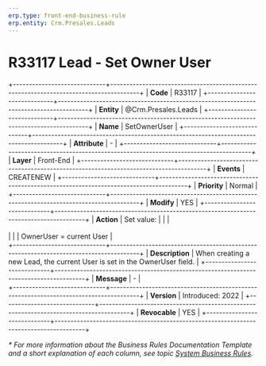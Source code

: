 ```yaml
---
erp.type: front-end-business-rule
erp.entity: Crm.Presales.Leads
---
```


# R33117 Lead - Set Owner User
+-----------------------------+---------------------------------------------------------------------------------------+
| **Code**                    | R33117                                                                                |
+-----------------------------+---------------------------------------------------------------------------------------+
| **Entity**                  | @Crm.Presales.Leads                                                                   |
+-----------------------------+---------------------------------------------------------------------------------------+
| **Name**                    | SetOwnerUser                                                                          |
+-----------------------------+---------------------------------------------------------------------------------------+
| **Attribute**               | \-                                                                                    |
+-----------------------------+---------------------------------------------------------------------------------------+
| **Layer**                   | Front-End                                                                             |
+-----------------------------+---------------------------------------------------------------------------------------+
| **Events**                  | CREATENEW                                                                             |
+-----------------------------+---------------------------------------------------------------------------------------+
| **Priority**                | Normal                                                                                |
+-----------------------------+---------------------------------------------------------------------------------------+
| **Modify**                  | YES                                                                                   |
+-----------------------------+---------------------------------------------------------------------------------------+
| **Action**                  | Set value:                                                                            |
|                             | <br><br>                                                                              |
|                             | OwnerUser = current User                                                              |             
+-----------------------------+---------------------------------------------------------------------------------------+
| **Description**             | When creating a new Lead, the current User is set in the OwnerUser field.             |
+-----------------------------+---------------------------------------------------------------------------------------+
| **Message**                 | \-                                                                                    |                         
+-----------------------------+---------------------------------------------------------------------------------------+
| **Version**                 | Introduced: 2022                                                                      |
+-----------------------------+---------------------------------------------------------------------------------------+
| **Revocable**               | YES                                                                                   |
+-----------------------------+---------------------------------------------------------------------------------------+

*\* For more information about the Business Rules Documentation Template and a short explanation of each column, see
topic [System Business Rules](../templates/template-description-system-business-rules.md).*
